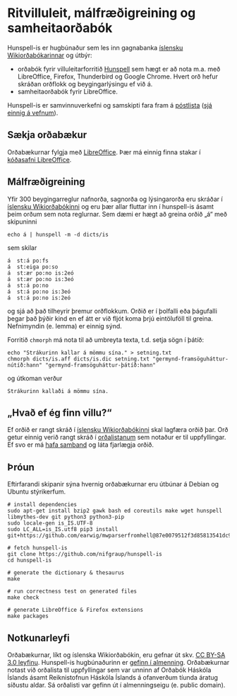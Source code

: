 Ritvilluleit, málfræðigreining og samheitaorðabók
=================================================

Hunspell-is er hugbúnaður sem les inn gagnabanka [íslensku Wikiorðabókarinnar](http://is.wiktionary.org) og útbýr:

* orðabók fyrir villuleitarforritið [Hunspell](http://hunspell.sourceforge.net/) sem hægt er að nota m.a. með LibreOffice, Firefox, Thunderbird og Google Chrome. Hvert orð hefur skráðan orðflokk og beygingarlýsingu ef við á.
* samheitaorðabók fyrir LibreOffice.

Hunspell-is er samvinnuverkefni og samskipti fara fram á [póstlista](mailto:hunspell-is@googlegroups.com) ([sjá einnig á vefnum](https://groups.google.com/forum/#!forum/hunspell-is)).


Sækja orðabækur
---------------

Orðabækurnar fylgja með [LibreOffice](https://www.libreoffice.org/). Þær má einnig finna stakar í [kóðasafni LibreOffice](http://cgit.freedesktop.org/libreoffice/dictionaries/tree/is).


Málfræðigreining
----------------

Yfir 300 beygingarreglur nafnorða, sagnorða og lýsingarorða eru skráðar í [íslensku Wikiorðabókinni](http://is.wiktionary.org) og eru þær allar fluttar inn í hunspell-is ásamt þeim orðum sem nota reglurnar. Sem dæmi er hægt að greina orðið „á“ með skipuninni

    echo á | hunspell -m -d dicts/is

sem skilar

    á  st:á po:fs
    á  st:eiga po:so
    á  st:ær po:no is:2eó
    á  st:ær po:no is:3eó
    á  st:á po:no
    á  st:á po:no is:3eó
    á  st:á po:no is:2eó

og sjá að það tilheyrir þremur orðflokkum. Orðið er í þolfalli eða þágufalli þegar það þýðir kind en ef átt er við fljót koma þrjú eintöluföll til greina. Nefnimyndin (e. lemma) er einnig sýnd.


Forritið <code>chmorph</code> má nota til að umbreyta texta, t.d. setja sögn í þátíð:

    echo "Strákurinn kallar á mömmu sína." > setning.txt
    chmorph dicts/is.aff dicts/is.dic setning.txt "germynd-framsöguháttur-nútíð:hann" "germynd-framsöguháttur-þátíð:hann"

og útkoman verður

    Strákurinn kallaði á mömmu sína.

„Hvað ef ég finn villu?“
---------------------------

Ef orðið er rangt skráð í [íslensku Wikiorðabókinni](http://is.wiktionary.org) skal lagfæra orðið þar. Orð getur einnig verið rangt skráð í [orðalistanum](https://raw.githubusercontent.com/nifgraup/hunspell-is/master/langs/is/wordlist) sem notaður er til uppfyllingar. Ef svo er má [hafa samband](mailto:hunspell-is@googlegroups.com) og láta fjarlægja orðið.


Þróun
-----

Eftirfarandi skipanir sýna hvernig orðabækurnar eru útbúnar á Debian og Ubuntu stýrikerfum.

	# install dependencies
	sudo apt-get install bzip2 gawk bash ed coreutils make wget hunspell libmythes-dev git python3 python3-pip
	sudo locale-gen is_IS.UTF-8
	sudo LC_ALL=is_IS.utf8 pip3 install git+https://github.com/earwig/mwparserfromhell@87e0079512f3d85813541dc97a240713fc0b33c9
	
	# fetch hunspell-is
	git clone https://github.com/nifgraup/hunspell-is
	cd hunspell-is

	# generate the dictionary & thesaurus
	make
	
	# run correctness test on generated files
	make check

	# generate LibreOffice & Firefox extensions
	make packages


Notkunarleyfi
-------------
Orðabækurnar, líkt og íslenska Wikiorðabókin, eru gefnar út skv. [CC BY-SA 3.0 leyfinu](https://creativecommons.org/licenses/by-sa/3.0/deed.is). Hunspell-is hugbúnaðurinn er [gefinn í almenning](https://creativecommons.org/publicdomain/zero/1.0/deed.is). Orðabækurnar notast við orðalista til uppfyllingar sem var unninn af Orðabók Háskóla Íslands ásamt Reiknistofnun Háskóla Íslands á ofanverðum tíunda áratug síðustu aldar. Sá orðalisti var gefinn út í almenningseigu (e. public domain).
